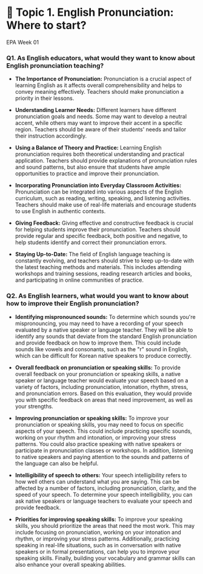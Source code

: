 # 🌿 Topic 1. English Pronunciation: Where to start?
EPA Week 01

### Q1. As English educators, what would they want to know about English pronunciation teaching?  

+ **The Importance of Pronunciation:** Pronunciation is a crucial aspect of learning English as it affects overall comprehensibility and helps to convey meaning effectively. Teachers should make pronunciation a priority in their lessons.

+ **Understanding Learner Needs:** Different learners have different pronunciation goals and needs. Some may want to develop a neutral accent, while others may want to improve their accent in a specific region. Teachers should be aware of their students' needs and tailor their instruction accordingly.

+ **Using a Balance of Theory and Practice:** Learning English pronunciation requires both theoretical understanding and practical application. Teachers should provide explanations of pronunciation rules and sound patterns, but also ensure that students have ample opportunities to practice and improve their pronunciation.

+ **Incorporating Pronunciation into Everyday Classroom Activities:** Pronunciation can be integrated into various aspects of the English curriculum, such as reading, writing, speaking, and listening activities. Teachers should make use of real-life materials and encourage students to use English in authentic contexts.

+ **Giving Feedback:** Giving effective and constructive feedback is crucial for helping students improve their pronunciation. Teachers should provide regular and specific feedback, both positive and negative, to help students identify and correct their pronunciation errors.

+ **Staying Up-to-Date:** The field of English language teaching is constantly evolving, and teachers should strive to keep up-to-date with the latest teaching methods and materials. This includes attending workshops and training sessions, reading research articles and books, and participating in online communities of practice.


### Q2. As English learners, what would you want to know about how to improve their English pronunciation?  

+ **Identifying mispronounced sounds:** To determine which sounds you're mispronouncing, you may need to have a recording of your speech evaluated by a native speaker or language teacher. They will be able to identify any sounds that deviate from the standard English pronunciation and provide feedback on how to improve them. This could include sounds like vowels and consonants, such as the "r" sound in English, which can be difficult for Korean native speakers to produce correctly.

+ **Overall feedback on pronunciation or speaking skills:** To provide overall feedback on your pronunciation or speaking skills, a native speaker or language teacher would evaluate your speech based on a variety of factors, including pronunciation, intonation, rhythm, stress, and pronunciation errors. Based on this evaluation, they would provide you with specific feedback on areas that need improvement, as well as your strengths.

+ **Improving pronunciation or speaking skills:** To improve your pronunciation or speaking skills, you may need to focus on specific aspects of your speech. This could include practicing specific sounds, working on your rhythm and intonation, or improving your stress patterns. You could also practice speaking with native speakers or participate in pronunciation classes or workshops. In addition, listening to native speakers and paying attention to the sounds and patterns of the language can also be helpful.

+ **Intelligibility of speech to others:** Your speech intelligibility refers to how well others can understand what you are saying. This can be affected by a number of factors, including pronunciation, clarity, and the speed of your speech. To determine your speech intelligibility, you can ask native speakers or language teachers to evaluate your speech and provide feedback.

+ **Priorities for improving speaking skills:** To improve your speaking skills, you should prioritize the areas that need the most work. This may include focusing on pronunciation, working on your intonation and rhythm, or improving your stress patterns. Additionally, practicing speaking in real-life situations, such as in conversation with native speakers or in formal presentations, can help you to improve your speaking skills. Finally, building your vocabulary and grammar skills can also enhance your overall speaking abilities.


